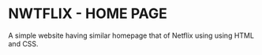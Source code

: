 # NWTFLIX - HOME PAGE
A simple website having similar homepage that of Netflix using using HTML and CSS.
